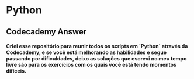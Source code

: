 # Python

<h2>Codecademy Answer</h2> 

<h4>Criei esse repositório para reunir todos os scripts em `Python` através da Codecademy, e se você está melhorando as habilidades e segue passando por dificuldades, deixo as soluções que escrevi no meu tempo livre são para os exercícios com os quais você está tendo momentos difíceis.</h4>
